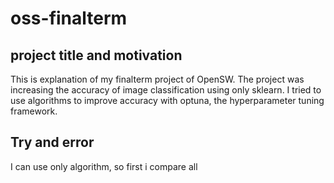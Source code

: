 # oss-finalterm
## project title and motivation
This is explanation of my finalterm project of OpenSW. The project was increasing the accuracy of image classification using only sklearn. I tried to use algorithms to improve accuracy with optuna, the hyperparameter tuning framework.
## Try and error
I can use only algorithm, so first i compare all 
